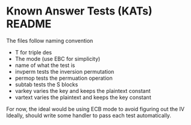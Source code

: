 # Known Answer Tests (KATs) README

The files follow naming convention
- T for triple des
- The mode (use EBC for simplicity)
- name of what the test is
 - invperm tests the inversion permutation
 - permop tests the permuation operation
 - subtab tests the S blocks
 - varkey varies the key and keeps the plaintext constant
 - vartext varies the plaintext and keeps the key constant

For now, the ideal would be using ECB mode to avoid figuring out the IV
Ideally, should write some handler to pass each test automatically.

